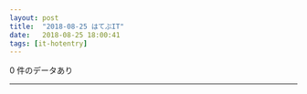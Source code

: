 ```yaml
---
layout: post
title:  "2018-08-25 はてぶIT"
date:   2018-08-25 18:00:41
tags: [it-hotentry]
---
```

0 件のデータあり

<hr>
